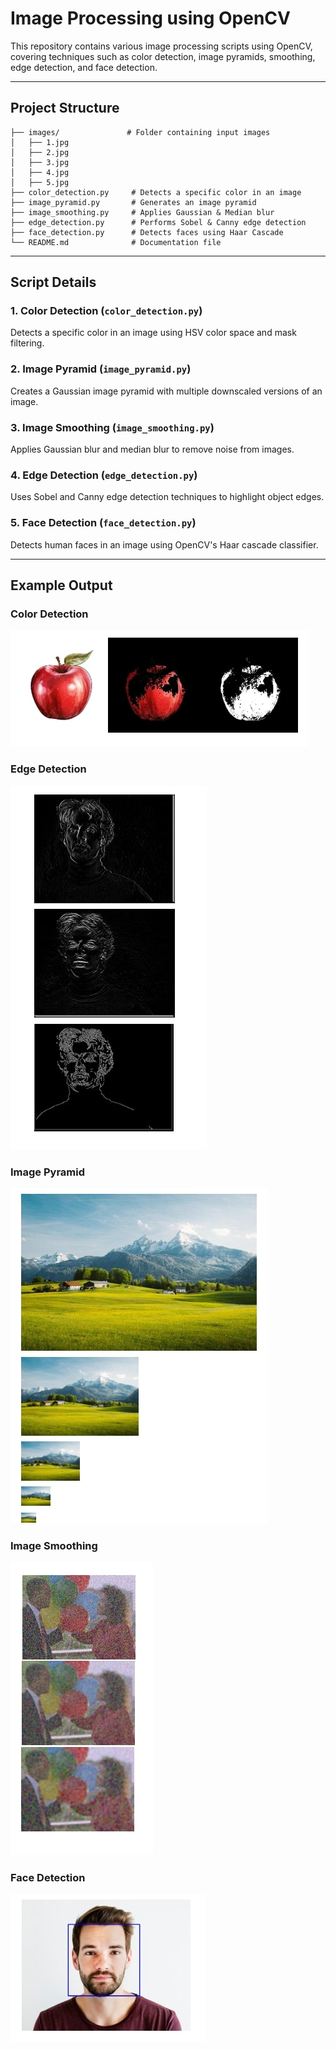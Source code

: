 # **Image Processing using OpenCV**  

This repository contains various image processing scripts using OpenCV, covering techniques such as color detection, image pyramids, smoothing, edge detection, and face detection.  

---

## **Project Structure**  

```
├── images/               # Folder containing input images
│   ├── 1.jpg
│   ├── 2.jpg
│   ├── 3.jpg
│   ├── 4.jpg
│   ├── 5.jpg
├── color_detection.py     # Detects a specific color in an image
├── image_pyramid.py       # Generates an image pyramid
├── image_smoothing.py     # Applies Gaussian & Median blur
├── edge_detection.py      # Performs Sobel & Canny edge detection
├── face_detection.py      # Detects faces using Haar Cascade
└── README.md              # Documentation file
```

---

## **Script Details**  

### **1. Color Detection (`color_detection.py`)**  
Detects a specific color in an image using HSV color space and mask filtering.  

### **2. Image Pyramid (`image_pyramid.py`)**  
Creates a Gaussian image pyramid with multiple downscaled versions of an image.  

### **3. Image Smoothing (`image_smoothing.py`)**  
Applies Gaussian blur and median blur to remove noise from images.  

### **4. Edge Detection (`edge_detection.py`)**  
Uses Sobel and Canny edge detection techniques to highlight object edges.  

### **5. Face Detection (`face_detection.py`)**  
Detects human faces in an image using OpenCV's Haar cascade classifier.  

---

## **Example Output**  

### **Color Detection**
![Color Detection Result](images/color_detection_output.jpg)

### **Edge Detection**
![Edge Detection Result](images/edge_detection_output.jpg)

### **Image Pyramid**
![Image Pyramid Result](images/image_pyramid_output.jpg)

### **Image Smoothing**
![Image Smoothing Result](images/smoothing_output.jpg)

### **Face Detection**
![Face Detection Result](images/face_detection_output.jpg)
